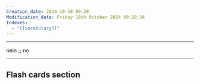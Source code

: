 ```yaml
---
Creation_date: 2024-10-18 09:28
Modification_date: Friday 18th October 2024 09:28:34
Indexes:
  - "[[vocabulary]]"
---
```


----

nein ;; no



















---
## Flash cards section
